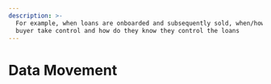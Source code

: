 ```yaml
---
description: >-
  For example, when loans are onboarded and subsequently sold, when/how does the
  buyer take control and how do they know they control the loans
---
```


# Data Movement


